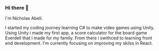 ### Hi there 👋

I'm Nicholas Abell.

I started my coding journey learning C# to make video games using Unity.
Using Unity i made my first app, a score calculator for the board game Everdell that I made for my family.
From there i swithced to learning front end development. 
I'm currently focusing on improving my skilss in React.

<!--
**Nicholas-Abell/Nicholas-Abell** is a ✨ _special_ ✨ repository because its `README.md` (this file) appears on your GitHub profile.

Here are some ideas to get you started:

- 🔭 I’m currently working on ...
- 🌱 I’m currently learning ...
- 👯 I’m looking to collaborate on ...
- 🤔 I’m looking for help with ...
- 💬 Ask me about ...
- 📫 How to reach me: ...
- 😄 Pronouns: ...
- ⚡ Fun fact: ...
-->
